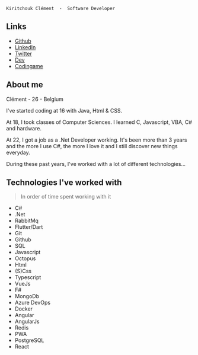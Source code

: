     Kiritchouk Clément  -  Software Developer

## Links

- [Github](https://github.com/KiritchoukC)
- [LinkedIn](www.linkedin.com/in/clément-kiritchouk)
- [Twitter](https://twitter.com/CKiritchouk)
- [Dev](https://dev.to/kiritchoukc)
- [Codingame](https://www.codingame.com/profile/9489de0b10dd425c9176c12d9a4b13cf3864833)

## About me

Clément - 26 - Belgium

I've started coding at 16 with Java, Html & CSS.

At 18, I took classes of Computer Sciences. I learned C, Javascript, VBA, C# and hardware.

At 22, I got a job as a .Net Developer working. It's been more than 3 years and the more I use C#, the more I love it and I still discover new things everyday.

During these past years, I've worked with a lot of different technologies...

## Technologies I've worked with

> In order of time spent working with it
- C#
- .Net
- RabbitMq
- Flutter/Dart
- Git
- Github
- SQL
- Javascript
- Octopus
- Html
- (S)Css
- Typescript
- VueJs
- F#
- MongoDb
- Azure DevOps
- Docker
- Angular
- AngularJs
- Redis
- PWA
- PostgreSQL
- React
<!-- ## History -->